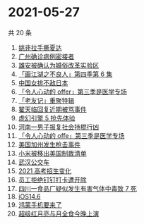 # 2021-05-27

共 20 条

<!-- BEGIN ZHIHUSEARCH -->
<!-- 最后更新时间 Thu May 27 2021 15:44:49 GMT+0800 (China Standard Time) -->
1. [姚非拉手撕夏达](https://www.zhihu.com/search?q=夏达)
1. [广州确诊病例密接者](https://www.zhihu.com/search?q=广州疫情)
1. [雄安被确认为婚俗改革实验区](https://www.zhihu.com/search?q=雄安)
1. [「画江湖之不良人」第四季第 6 集](https://www.zhihu.com/search?q=画江湖之不良人第四季)
1. [中国女排不敌日本](https://www.zhihu.com/search?q=中国女排)
1. [「令人心动的 offer」第三季是医学专场](https://www.zhihu.com/search?q=令人心动的offer第三季)
1. [「老友记」重聚特辑](https://www.zhihu.com/search?q=老友记重聚)
1. [翟天临回复近期被骂事件](https://www.zhihu.com/search?q=翟天临回复)
1. [虚幻引擎 5 抢先体验](https://www.zhihu.com/search?q=虚幻引擎5)
1. [河南一男子报复社会持棍行凶](https://www.zhihu.com/search?q=河南男子)
1. [「令人心动的 offe」第三季是医学专场](https://www.zhihu.com/search?q=令人心动的offer第三季)
1. [美国加州发生枪击事件](https://www.zhihu.com/search?q=美国枪击)
1. [小米被移出美国制裁清单](https://www.zhihu.com/search?q=小米美国和解)
1. [武汉公交车](https://www.zhihu.com/search?q=武汉公交车)
1. [2021 高考招生变化](https://www.zhihu.com/search?q=高考招生)
1. [员工拒绝钉钉打卡遭开除](https://www.zhihu.com/search?q=员工拒绝打卡)
1. [四川一食品厂疑似发生有害气体中毒致 7 死](https://www.zhihu.com/search?q=四川食品厂)
1. [iOS14.6](https://www.zhihu.com/search?q=ios14.6)
1. [鸿蒙手机要来了](https://www.zhihu.com/search?q=华为鸿蒙)
1. [超级红月亮与月全食今晚上演](https://www.zhihu.com/search?q=超级红月亮)
<!-- END ZHIHUSEARCH -->
